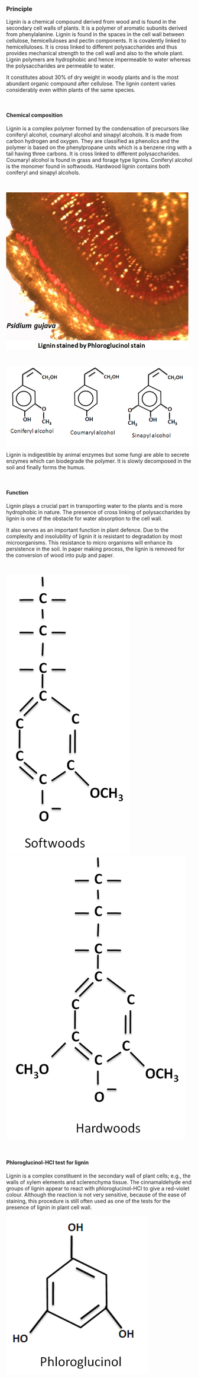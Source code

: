 ### Principle
 
Lignin is a chemical compound derived from wood and is found in the secondary cell walls of plants. It is a polymer of aromatic subunits derived from phenylalanine. Lignin is found in the spaces in the cell wall between cellulose, hemicelluloses and pectin components. It is covalently linked to hemicelluloses. It is cross linked to different polysaccharides and thus provides mechanical strength to the cell wall and also to the whole plant. Lignin polymers are hydrophobic and hence impermeable to water whereas the polysaccharides are permeable to water.

It constitutes about 30% of dry weight in woody plants and is the most abundant organic compound after cellulose. The lignin content varies considerably even within plants of the same species.


 
&nbsp;
 

#### Chemical composition
 

Lignin is a complex polymer formed by the condensation of precursors like coniferyl alcohol, coumaryl alcohol and sinapyl alcohols. It is made from carbon hydrogen and oxygen. They are classified as phenolics and the polymer is based on the phenylpropane units which is a benzene ring with a tail having  three carbons. It is cross linked to different polysaccharides. Coumaryl alcohol is found in grass and forage type lignins. Coniferyl alcohol is the monomer found in softwoods. Hardwood lignin contains both coniferyl and sinapyl alcohols.

 
&nbsp;

<img src="images/1.jpg" title="" />


 
&nbsp;

<img src="images/2.png" title="" />


                                                          
   

 

 Lignin is indigestible by animal enzymes but some fungi are able to secrete enzymes which can biodegrade the polymer. It is slowly decomposed in the soil and finally forms  the humus.


 
&nbsp;
 

#### Function
 

Lignin plays a crucial part in transporting water to the plants and is more hydrophobic in nature. The presence of  cross linking of polysaccharides by lignin is one of the  obstacle for water absorption to the cell wall.


It also serves as an important function in plant defence. Due to the complexity and insolubility of lignin it is resistant to degradation by most microorganisms. This resistance to micro organisms will enhance its persistence in the soil. In paper making process, the lignin is removed for the conversion of wood into pulp and paper.

&nbsp;

<img src="images/3.png" title="" />

<img src="images/4.png" title="" />

                                                                                                  

 
&nbsp;                                                                         


#### Phloroglucinol-HCl test for lignin
 

Lignin is a complex constituent in the secondary wall of plant cells; e.g., the walls of xylem elements and sclerenchyma tissue. The cinnamaldehyde end groups of lignin appear to react with phloroglucinol-HCl to give a red-violet colour. Although the reaction is not very sensitive, because of the ease of staining, this procedure is still often used as one of the tests for the presence of lignin in plant cell wall.


<img src="images/5.png" title="" />


